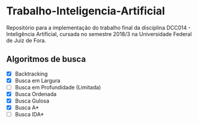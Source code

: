 # Trabalho-Inteligencia-Artificial

Repositório para a implementação do trabalho final da disciplina DCC014 - Inteligência Artificial, cursada no semestre 2018/3 na Universidade Federal de Juiz de Fora.

## Algoritmos de busca

- [x] Backtracking
- [x] Busca em Largura
- [ ] Busca em Profundidade (Limitada)
- [x] Busca Ordenada
- [x] Busca Gulosa
- [x] Busca A*
- [ ] Busca IDA*
